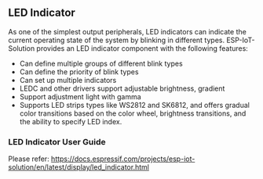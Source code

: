 ## LED Indicator

As one of the simplest output peripherals, LED indicators can indicate the current operating state of the system by blinking in different types. ESP-IoT-Solution provides an LED indicator component with the following features:

* Can define multiple groups of different blink types
* Can define the priority of blink types
* Can set up multiple indicators
* LEDC and other drivers support adjustable brightness, gradient
* Support adjustment light with gamma
* Supports LED strips types like WS2812 and SK6812, and offers gradual color transitions based on the color wheel, brightness transitions, and the ability to specify LED index.

### LED Indicator User Guide

Please refer: https://docs.espressif.com/projects/esp-iot-solution/en/latest/display/led_indicator.html